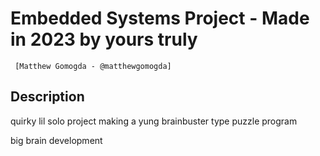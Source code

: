 # Embedded Systems Project - Made in 2023 by yours truly 
     [Matthew Gomogda - @matthewgomogda]

## Description
quirky lil solo project making a yung brainbuster type puzzle program

big brain development 

